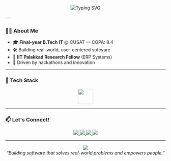 <p align="center">
  <img src="https://readme-typing-svg.demolab.com?font=Fira+Code&weight=700&size=32&pause=1000&color=4F8EF7&center=true&vCenter=true&width=750&lines=Hi+%F0%9F%91%8B%2C+I'm+Ashbin+P+A;Final-year+IT+Undergrad+@+CUSAT;Builder+of+Impactful+Software!" alt="Typing SVG" />
</p>
---

### 🧑‍💻 **About Me**

- 🎓 **Final-year B.Tech IT** @ CUSAT — CGPA: 8.4
- 🛠️ Building real-world, user-centered software
- 🏅 **IIT Palakkad Research Fellow** (ERP Systems)
- 🚀 Driven by hackathons and innovation

---

### 🚀 **Tech Stack**

<div align="center">
  <img src="https://skillicons.dev/icons?i=cpp,typescript,react,nextjs,mysql,supabase,tailwind,git" height="48" />
</div>

---



### 📫 **Let's Connect!**

<div align="center">
  <a href="mailto:22it023ashb@ug.cusat.ac.in">
    <img src="https://img.shields.io/badge/Email-FF6F61?style=for-the-badge&logo=gmail&logoColor=white"/>
  </a>
  <a href="https://linkedin.com/in/ashbinpa">
    <img src="https://img.shields.io/badge/LinkedIn-0A66C2?style=for-the-badge&logo=linkedin&logoColor=white"/>
  </a>
  <a href="https://github.com/ashbinpa">
    <img src="https://img.shields.io/badge/GitHub-181717?style=for-the-badge&logo=github"/>
  </a>
  <a href="https://drive.google.com/file/d/1IlmF8I5GVj304kwGd_dSqlDyblverfnD/view?usp=drive_link">
    <img src="https://img.shields.io/badge/Resume-Download-0096C7?style=for-the-badge&logo=adobeacrobatreader&logoColor=white"/>
  </a>
</div>

---

<p align="center">
  <img src="https://capsule-render.vercel.app/api?type=waving&color=0096C7,00B4D8,48CAE4&height=120&section=footer"/><br>
  <i>“Building software that solves real-world problems and empowers people.”</i>
</p>
